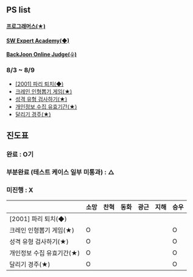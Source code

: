 ## PS list

#### [프로그래머스(★)](http://programmers.co.kr)
#### [SW Expert Academy(◆)](http://swexpertacademy.com/)
#### [BackJoon Online Judge(♧)](https://www.acmicpc.net/)

### 8/3 ~ 8/9
- [\[2001\] 파리 퇴치(◆)](https://swexpertacademy.com/main/code/problem/problemDetail.do?contestProbId=AV5PzOCKAigDFAUq&categoryId=AV5PzOCKAigDFAUq&categoryType=CODE&problemTitle=2001)
- [크레인 인형뽑기 게임(★)](https://school.programmers.co.kr/learn/courses/30/lessons/64061)
- [성격 유형 검사하기(★)](https://school.programmers.co.kr/learn/courses/30/lessons/118666)
- [개인정보 수집 유효기간(★)](https://school.programmers.co.kr/learn/courses/30/lessons/150370)
- [달리기 경주(★)](https://school.programmers.co.kr/learn/courses/30/lessons/178871)
## 진도표

### 완료 : O기

### 부분완료 (테스트 케이스 일부 미통과) : △

### 미진행 : X

|                 | 소망  | 찬혁  | 동화  | 광근  | 지해  | 승우 |
|-----------------|-----|-----|-----|-----|-----|---|
| [2001] 파리 퇴치(◆)    |     |     |     |     |     |   |
| 크레인 인형뽑기 게임(★)     |  O   |     |     |     |     | O  |
| 성격 유형 검사하기(★)      |   O  |     |     |     |     |   O |
|개인정보 수집 유효기간(★)     |  O   |     |     |     |     |   O |
| 달리기 경주(★)    |  O   |     |     |     |     |  O |
